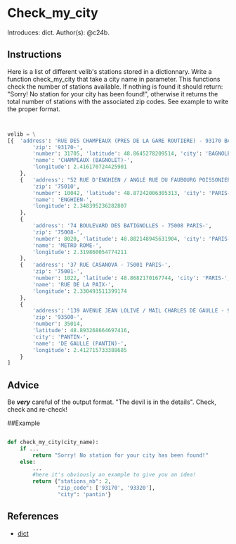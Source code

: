 # Check_my_city

Introduces: dict.
Author(s): @c24b.

## Instructions

Here is a list of different velib's stations stored in a dictionnary.
Write a function check_my_city that take a city name in parameter.
This functions check the number of stations available. If nothing is
found it should return: "Sorry! No station for your city has been
found!", otherwise it returns the total number of stations with the
associated zip codes. See example to write the proper format.

```python


velib = \
[{  'address': 'RUE DES CHAMPEAUX (PRES DE LA GARE ROUTIERE) - 93170 BAGNOLET',
        'zip': '93170-',
        'number': 31705, 'latitude': 48.8645278209514, 'city': 'BAGNOLET',
        'name': 'CHAMPEAUX (BAGNOLET)-',
        'longitude': 2.416170724425901
    },
    {   'address': "52 RUE D'ENGHIEN / ANGLE RUE DU FAUBOURG POISSONIERE - 75010 PARIS", 
        'zip': '75010',
        'number': 10042, 'latitude': 48.87242006305313, 'city': 'PARIS-',
        'name': 'ENGHIEN-',
        'longitude': 2.348395236282807
    },
    {
        'address': '74 BOULEVARD DES BATIGNOLLES - 75008 PARIS-',
        'zip': '75008-',
        'number': 8020, 'latitude': 48.882148945631904, 'city': 'PARIS-',
        'name': 'METRO ROME-',
        'longitude': 2.319860054774211
    },
    {   'address': '37 RUE CASANOVA - 75001 PARIS-',
        'zip': '75001-',
        'number': 1022, 'latitude': 48.8682170167744, 'city': 'PARIS-',
        'name': 'RUE DE LA PAIX-',
        'longitude': 2.330493511399174
    },
    {
        'address': '139 AVENUE JEAN LOLIVE / MAIL CHARLES DE GAULLE - 93500 PANTIN-',
        'zip': '93500-',
        'number': 35014, 
        'latitude': 48.893268664697416, 
        'city': 'PANTIN-',
        'name': 'DE GAULLE (PANTIN)-',
        'longitude': 2.412715733388685
    }
]
```

## Advice

Be ***very*** careful of the output format. 
"The devil is in the details". 
Check, check and re-check!

##Example

```python 

def check_my_city(city_name):
    if ...
        return "Sorry! No station for your city has been found!"
    else:
        ...
        #here it's obviously an example to give you an idea!
        return {"stations_nb": 2, 
                "zip_code": ['93170', '93320'],
                "city": 'pantin'}

```

## References
 - [dict](https://docs.python.org/3/library/stdtypes.html#mapping-types-dict)
